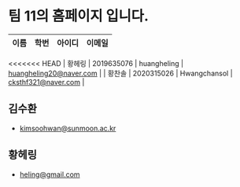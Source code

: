 # 팀 11의 홈페이지 입니다.

| 이름 | 학번 | 아이디 | 이메일 |
|:-------|:------|:----|:----|
<<<<<<< HEAD
| 황헤링 | 2019635076 | huangheling | huangheling20@naver.com |
| 황찬솔 | 2020315026 | Hwangchansol | cksthf321@naver.com |

## 김수환
- kimsoohwan@sunmoon.ac.kr
## 황헤링 
- heling@gmail.com

